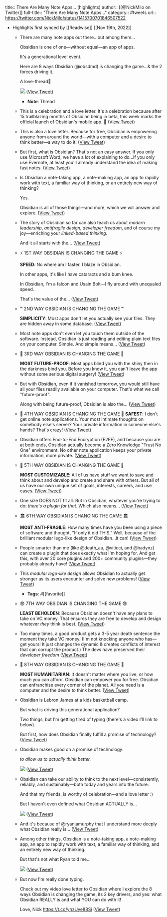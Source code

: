 title:: There Are Many Note Apps... (highlights)
author:: [[@NickMilo on Twitter]]
full-title:: "There Are Many Note Apps..."
category:: #tweets
url:: https://twitter.com/NickMilo/status/1415700701846507522

- Highlights first synced by [[Readwise]] [[Nov 19th, 2022]]
	- There are many note apps out there...but among them...
	  
	  Obsidian is one of one—without equal—an app of apps. 
	  
	  It's a generational level event.
	  
	  Here are 8 ways Obsidian (@obsdmd) is changing the game...& the 2 forces driving it.
	  
	  A love-thread🧵 
	  
	  ![](https://pbs.twimg.com/media/E6WTPePUcAEvuH1.jpg) ([View Tweet](https://twitter.com/NickMilo/status/1415700701846507522))
		- **Note**: Thread
	- This is a celebration and a love letter. It's a celebration because after 15 trailblazing months of Obsidian being in beta, this week marks the official launch of Obsidian's mobile app. 🚀 ([View Tweet](https://twitter.com/NickMilo/status/1415700704665112576))
	- This is also a love letter. Because for free, Obsidian is empowering anyone from around the world—with a computer and a desire to think better—a way to do it. ([View Tweet](https://twitter.com/NickMilo/status/1415700707534016515))
	- But first, what is Obsidian? That's not an easy answer. If you only use Microsoft Word, we have a lot of explaining to do...If you only use Evernote, at least you'll already understand the idea of making fast notes. ([View Tweet](https://twitter.com/NickMilo/status/1415700709446537216))
	- Is Obsidian a note-taking app, a note-making app, an app to rapidly work with text, a familiar way of thinking, or an entirely new way of thinking? 
	  
	  Yes. 
	  
	  Obsidian is all of those things—and more, which we will answer and explore. ([View Tweet](https://twitter.com/NickMilo/status/1415700711430516738))
	- The story of Obsidian so far can also teach us about *modern leadership*, *antifragile design*, *developer freedom*, and of course my joy—enriching your *linked-based thinking*.
	  
	  And it all starts with the... ([View Tweet](https://twitter.com/NickMilo/status/1415700713317888000))
	- ⚡️ 1ST WAY OBSIDIAN IS CHANGING THE GAME ⚡️
	  
	  **SPEED**: No where am I faster. I blaze in Obsidian. 
	  
	  In other apps, it's like I have cataracts and a bum knee. 
	  
	  In Obsidian, I'm a falcon and Usain Bolt—I fly around with unequaled speed.
	  
	  That's the value of the... ([View Tweet](https://twitter.com/NickMilo/status/1415700715314368518))
	- 🅫 2ND WAY OBSIDIAN IS CHANGING THE GAME 🅫
	  
	  **SIMPLICITY**: Most apps don't let you actually see your files. They are hidden away in some database. ([View Tweet](https://twitter.com/NickMilo/status/1415700717298348033))
	- Most note apps don't even let you touch them outside of the software. Instead, Obsidian is just reading and editing plain text files on your computer. Simple. And simple means... ([View Tweet](https://twitter.com/NickMilo/status/1415700719286460416))
	- 🌅  3RD WAY OBSIDIAN IS CHANGING THE GAME 🌅
	  
	   **MOST FUTURE-PROOF**: Most apps blind you with the shiny then in the darkness bind you. Before you know it, you can't leave the app without some serious digital surgery! ([View Tweet](https://twitter.com/NickMilo/status/1415700721421328385))
	- But with Obsidian, even if it vanished tomorrow, you would still have all your files readily available on your computer. That's what we call "future-proof". 
	  
	   Along with being future-proof, Obsidian is also the... ([View Tweet](https://twitter.com/NickMilo/status/1415700723518480391))
	- 🥽  4TH WAY OBSIDIAN IS CHANGING THE GAME 🥽 
	  **SAFEST**: I don't get online note applications. Your most intimate thoughts on somebody else's server? Your private information in someone else's hands? That's crazy! ([View Tweet](https://twitter.com/NickMilo/status/1415700725477167106))
	- Obsidian offers End-to-End Encryption (E2EE), and because you are at both ends, Obsidian actually become a Zero Knowledge "Trust No One" environment. No other note application keeps your private information, more private. ([View Tweet](https://twitter.com/NickMilo/status/1415700727486304265))
	- 🎨  5TH WAY OBSIDIAN IS CHANGING THE GAME 🎨
	  
	  **MOST CUSTOMIZABLE**: All of us have stuff we want to save and think about and develop and create and share with others. But all of us have our own unique set of goals, interests, careers, and use cases. ([View Tweet](https://twitter.com/NickMilo/status/1415700730086780931))
	- One size DOES NOT fit all. But in Obsidian, whatever you're trying to do: *there's a plugin for that*. Which also means... ([View Tweet](https://twitter.com/NickMilo/status/1415700732536258563))
	- 🏛 6TH WAY OBSIDIAN IS CHANGING THE GAME 🏛
	  
	  **MOST ANTI-FRAGILE**: How many times have you been using a piece of software and thought, "If only it did THIS." Well, because of the brilliant modular lego-like design of Obsidian...it can! ([View Tweet](https://twitter.com/NickMilo/status/1415700734767599619))
	- People smarter than me (like @death_au, @viticci, and @hadynz) can create a plugin that does exactly what I'm hoping for. And get this, with over 20 core plugins and 200+ community plugins—they probably already have! ([View Tweet](https://twitter.com/NickMilo/status/1415700736948588545))
	- This *modular lego-like design* allows Obsidian to actually get stronger as its users encounter and solve new problems! ([View Tweet](https://twitter.com/NickMilo/status/1415700739234484225))
		- **Tags**: #[[favorite]]
	- 😎 7TH WAY OBSIDIAN IS CHANGING THE GAME 😎
	  
	  **LEAST BEHOLDEN**: Because Obsidian doesn't have any plans to take on VC money. That ensures they are free to develop and design whatever *they* think is best. ([View Tweet](https://twitter.com/NickMilo/status/1415700741352615937))
	- Too many times, a good product gets a 3-5 year death sentence the moment they take VC money. (I'm not knocking anyone who has—get yours! It just changes the dynamic & creates conflicts of interest that can corrupt the product.) The devs have preserved their *developer freedom* ([View Tweet](https://twitter.com/NickMilo/status/1415700743609225226))
	- 🙏 8TH WAY OBSIDIAN IS CHANGING THE GAME 🙏
	  
	  **MOST HUMANITARIAN**: It doesn't matter where you live, or how much you can afford. Obsidian can empower you for free. Obsidian can enfranchise every corner of the planet. All you need is a computer and the desire to think better. ([View Tweet](https://twitter.com/NickMilo/status/1415700745634992134))
	- Obsidian is Lebron James at a kids basketball camp. 
	  
	  But what is driving this generational application?
	  
	  Two things, but I'm getting tired of typing (there's a video I'll link to below).
	  
	  But first, how does Obsidian finally fulfill a promise of technology? ([View Tweet](https://twitter.com/NickMilo/status/1415700747715416071))
	- Obsidian makes good on a promise of technology: 
	  
	  *to allow us to actually think better.* 
	  
	  ![](https://pbs.twimg.com/media/E6WUFBqVIAQtrcE.jpg) ([View Tweet](https://twitter.com/NickMilo/status/1415700755940462594))
	- Obsidian can take our ability to think to the next level—consistently, reliably, and sustainably—both today and years into the future.
	  
	  And that my friends, is worthy of celebration—and a love letter :)
	  
	  But I haven't even defined what Obsidian ACTUALLY is... 
	  
	  ![](https://pbs.twimg.com/media/E6WUKGiVEAE9oyl.jpg) ([View Tweet](https://twitter.com/NickMilo/status/1415700763204939790))
	- And it's because of @ryanjamurphy that I understand more deeply what Obsidian really is... ([View Tweet](https://twitter.com/NickMilo/status/1415700766753394688))
	- Among other things, Obsidian is a note-taking app, a note-making app, an app to rapidly work with text, a familiar way of thinking, and an entirely new way of thinking.
	  
	  But that's not what Ryan told me... 
	  
	  ![](https://pbs.twimg.com/media/E6WUk4nVIAE4rZQ.jpg) ([View Tweet](https://twitter.com/NickMilo/status/1415701333441617926))
	- But now I'm really done typing. 
	  
	  Check out my video love letter to Obsidian where I explore the 8 ways Obsidian is changing the game, its 2 key drivers, and yes: what Obsidian REALLY is and what YOU can do with it!
	  
	  Love,
	  Nick
	  https://t.co/yhzUye88Si ([View Tweet](https://twitter.com/NickMilo/status/1415701336759291904))